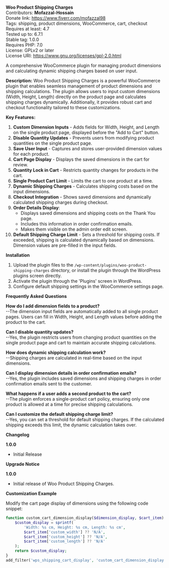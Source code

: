 **Woo Product Shipping Charges** <br>
Contributors: **Mofazzal-Hossain** <br>
Donate link: https://www.fiverr.com/mofazzal98 <br>
Tags: shipping, product dimensions, WooCommerce, cart, checkout <br>
Requires at least: 4.7 <br>
Tested up to: 6.7.1 <br>
Stable tag: 1.0.0 <br>
Requires PHP: 7.0 <br>
License: GPLv2 or later <br>
License URI: https://www.gnu.org/licenses/gpl-2.0.html

A comprehensive WooCommerce plugin for managing product dimensions and calculating dynamic shipping charges based on user input.

**Description:** Woo Product Shipping Charges is a powerful WooCommerce plugin that enables seamless management of product dimensions and shipping calculations. The plugin allows users to input custom dimensions (Width, Height, Length) directly on the product page and calculates shipping charges dynamically. Additionally, it provides robust cart and checkout functionality tailored to these customizations.

**Key Features:**
1. **Custom Dimension Inputs** - Adds fields for Width, Height, and Length on the single product page, displayed before the "Add to Cart" button.
2. **Disable Quantity Updates** - Prevents users from modifying product quantities on the single product page.
3. **Save User Input** - Captures and stores user-provided dimension values for each product.
4. **Cart Page Display** - Displays the saved dimensions in the cart for review.
5. **Quantity Lock in Cart** - Restricts quantity changes for products in the cart.
6. **Single Product Cart Limit** - Limits the cart to one product at a time.
7. **Dynamic Shipping Charges** - Calculates shipping costs based on the input dimensions.
8. **Checkout Integration** - Shows saved dimensions and dynamically calculated shipping charges during checkout.
9. **Order Details Display**:
   - Displays saved dimensions and shipping costs on the Thank You page.
   - Includes this information in order confirmation emails.
   - Makes them visible on the admin order edit screen.
10. **Default Shipping Charge Limit** - Sets a threshold for shipping costs. If exceeded, shipping is calculated dynamically based on dimensions. Dimension values are pre-filled in the input fields.

**Installation**

1. Upload the plugin files to the `/wp-content/plugins/woo-product-shipping-charges` directory, or install the plugin through the WordPress plugins screen directly.
2. Activate the plugin through the 'Plugins' screen in WordPress.
3. Configure default shipping settings in the WooCommerce settings page.

**Frequently Asked Questions**

**How do I add dimension fields to a product?** <br>
--The dimension input fields are automatically added to all single product pages. Users can fill in Width, Height, and Length values before adding the product to the cart.

**Can I disable quantity updates?** <br>
--Yes, the plugin restricts users from changing product quantities on the single product page and cart to maintain accurate shipping calculations.

**How does dynamic shipping calculation work?** <br>
--Shipping charges are calculated in real-time based on the input dimensions. 

**Can I display dimension details in order confirmation emails?** <br>
--Yes, the plugin includes saved dimensions and shipping charges in order confirmation emails sent to the customer.

**What happens if a user adds a second product to the cart?** <br>
--The plugin enforces a single-product cart policy, ensuring only one product is allowed at a time for precise shipping calculations.

**Can I customize the default shipping charge limit?** <br>
--Yes, you can set a threshold for default shipping charges. If the calculated shipping exceeds this limit, the dynamic calculation takes over.


**Changelog**

**1.0.0**
* Initial Release

**Upgrade Notice**

**1.0.0**
* Initial release of Woo Product Shipping Charges.

**Customization Example**

Modify the cart page display of dimensions using the following code snippet:

```php
function custom_cart_dimension_display($dimension_display, $cart_item) {
    $custom_display = sprintf(
        'Width: %s cm, Height: %s cm, Length: %s cm',
        $cart_item['custom_width'] ?? 'N/A',
        $cart_item['custom_height'] ?? 'N/A',
        $cart_item['custom_length'] ?? 'N/A'
    );
    return $custom_display;
}
add_filter('wps_shipping_cart_display', 'custom_cart_dimension_display', 10, 2);
